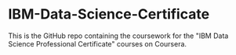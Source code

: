 # IBM-Data-Science-Certificate
This is the GitHub repo containing the coursework for the "IBM Data Science Professional Certificate" courses on Coursera.
